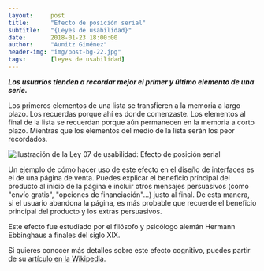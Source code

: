 ```yaml
---
layout:     post
title:      "Efecto de posición serial"
subtitle:   "{Leyes de usabilidad}"
date:       2018-01-23 18:00:00
author:     "Aunitz Giménez"
header-img: "img/post-bg-22.jpg"
tags:       [leyes de usabilidad]
---
```


<p><em><strong>Los usuarios tienden a recordar mejor el primer y último elemento de una serie.</strong></em></p>

<p>Los primeros elementos de una lista se transfieren a la memoria a largo plazo. Los recuerdas porque ahí es donde comenzaste. Los elementos al final de la lista se recuerdan porque aún permanecen en la memoria a corto plazo. Mientras que los elementos del medio de la lista serán los peor recordados.</p>

<p><img src="{{ site.baseurl }}/img/ley-07-efecto-de-posicion-serial.png" alt="Ilustración de la Ley 07 de usabilidad: Efecto de posición serial"></p>

<p>Un ejemplo de cómo hacer uso de este efecto en el diseño de interfaces es el de una página de venta. Puedes explicar el beneficio principal del producto al inicio de la página e incluir otros mensajes persuasivos (como "envío gratis", "opciones de financiación"...) justo al final. De esta manera, si el usuario abandona la página, es más probable que recuerde el beneficio principal del producto y los extras persuasivos.</p>

<p>Este efecto fue estudiado por el filósofo y psicólogo alemán Hermann Ebbinghaus a finales del siglo XIX.</p>

<p>Si quieres conocer más detalles sobre este efecto cognitivo, puedes partir de su <a href="https://en.wikipedia.org/wiki/Serial-position_effect" target="_blank">artículo en la Wikipedia</a>.</p>
